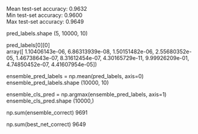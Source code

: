 Mean test-set accuracy: 0.9632  
Min test-set accuracy:  0.9600  
Max test-set accuracy:  0.9649  
  
  
pred_labels.shape
(5, 10000, 10)  
  
pred_labels[0][0]  
array([  1.10406143e-06,   6.86313939e-08,   1.50151482e-06,
         2.55680352e-05,   1.46738643e-07,   8.31612454e-07,
         4.30165729e-11,   9.99926209e-01,   4.74850452e-07,
         4.41607954e-05])

  
ensemble_pred_labels = np.mean(pred_labels, axis=0)
ensemble_pred_labels.shape
(10000, 10)
  
  
  
ensemble_cls_pred = np.argmax(ensemble_pred_labels, axis=1)
ensemble_cls_pred.shape
(10000,)
  
  

np.sum(ensemble_correct)
9691
  
  

np.sum(best_net_correct)
9649
